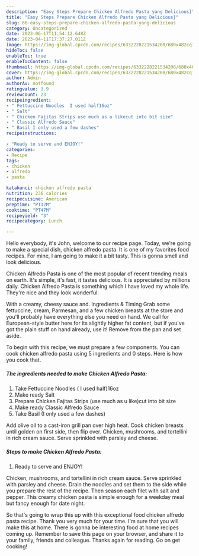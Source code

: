 ```yaml
---
description: "Easy Steps Prepare Chicken Alfredo Pasta yang Delicious}"
title: "Easy Steps Prepare Chicken Alfredo Pasta yang Delicious}"
slug: 66-easy-steps-prepare-chicken-alfredo-pasta-yang-delicious
category: Uncategorized
date: 2023-06-17T11:54:12.648Z
date: 2023-04-11T17:37:27.011Z
image: https://img-global.cpcdn.com/recipes/6332228221534208/680x482cq70/chicken-alfredo-pasta-recipe-main-photo.jpg
hideToc: false
enableToc: true
enableTocContent: false
thumbnail: https://img-global.cpcdn.com/recipes/6332228221534208/680x482cq70/chicken-alfredo-pasta-recipe-main-photo.jpg
cover: https://img-global.cpcdn.com/recipes/6332228221534208/680x482cq70/chicken-alfredo-pasta-recipe-main-photo.jpg
author: Admin
authorAv: notfound
ratingvalue: 3.9
reviewcount: 23
recipeingredient:
- " Fettuccine Noodles  I used half16oz"
- " Salt"
- " Chicken Fajitas Strips use much as u likecut into bit size"
- " Classic Alfredo Sauce"
- " Basil I only used a few dashes"
recipeinstructions:

- "Ready to serve and ENJOY!"
categories:
- Recipe
tags:
- chicken
- alfredo
- pasta

katakunci: chicken alfredo pasta 
nutrition: 236 calories
recipecuisine: American
preptime: "PT32M"
cooktime: "PT47M"
recipeyield: "3"
recipecategory: Lunch

---
```



Hello everybody, it's John, welcome to our recipe page. Today, we're going to make a special dish, chicken alfredo pasta. It is one of my favorites food recipes. For mine, I am going to make it a bit tasty. This is gonna smell and look delicious.

Chicken Alfredo Pasta is one of the most popular of recent trending meals on earth. It's simple, it's fast, it tastes delicious. It is appreciated by millions daily. Chicken Alfredo Pasta is something which I have loved my whole life. They're nice and they look wonderful.

With a creamy, cheesy sauce and. Ingredients &amp; Timing Grab some fettuccine, cream, Parmesan, and a few chicken breasts at the store and you&#39;ll probably have everything else you need on hand. We call for European-style butter here for its slightly higher fat content, but if you&#39;ve got the plain stuff on hand already, use it! Remove from the pan and set aside.


To begin with this recipe, we must prepare a few components. You can cook chicken alfredo pasta using 5 ingredients and 0 steps. Here is how you cook that.

<!--inarticleads1-->

##### The ingredients needed to make Chicken Alfredo Pasta:

1. Take  Fettuccine Noodles ( I used half)16oz
1. Make ready  Salt
1. Prepare  Chicken Fajitas Strips (use much as u like)cut into bit size
1. Make ready  Classic Alfredo Sauce
1. Take  Basil (I only used a few dashes)


Add olive oil to a cast-iron grill pan over high heat. Cook chicken breasts until golden on first side, then flip over. Chicken, mushrooms, and tortellini in rich cream sauce. Serve sprinkled with parsley and cheese. 

<!--inarticleads2-->

##### Steps to make Chicken Alfredo Pasta:


1. Ready to serve and ENJOY!

Chicken, mushrooms, and tortellini in rich cream sauce. Serve sprinkled with parsley and cheese. Drain the noodles and set them to the side while you prepare the rest of the recipe. Then season each filet with salt and pepper. This creamy chicken pasta is simple enough for a weekday meal but fancy enough for date night. 

So that's going to wrap this up with this exceptional food chicken alfredo pasta recipe. Thank you very much for your time. I'm sure that you will make this at home. There is gonna be interesting food at home recipes coming up. Remember to save this page on your browser, and share it to your family, friends and colleague. Thanks again for reading. Go on get cooking!
